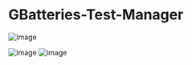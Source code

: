 # GBatteries-Test-Manager

![image](https://user-images.githubusercontent.com/46061797/53947862-9aebe880-4094-11e9-9c9a-88775cf172c5.png)


![image](https://user-images.githubusercontent.com/46061797/53947915-bbb43e00-4094-11e9-9fa6-11f5461465dd.png)
![image](https://user-images.githubusercontent.com/46061797/53947935-ccfd4a80-4094-11e9-9a6e-1a9e6c0620eb.png)
